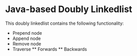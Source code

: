 # Java-based Doubly Linkedlist

This doubly linkedlist contains the following functionality:

* Prepend node
* Append node
* Remove node
* Traverse
	** Forwards
	** Backwards